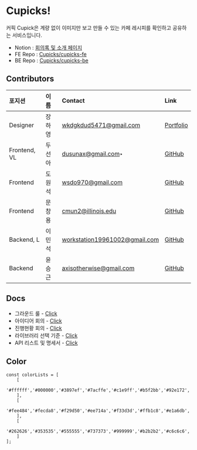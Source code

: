 # Cupicks!

커픽 Cupick은 계량 없이 이미지만 보고 만들 수 있는 
카페 레시피를 확인하고 공유하는 서비스입니다.

- Notion : [회의록 및 소개 페이지](https://www.notion.so/Cupick-3-73c1cc9c739a481fa92192ba7676811f)
- FE Repo : [Cupicks/cupicks-fe](https://github.com/cupicks/cupicks-fe)
- BE Repo : [Cupicks/cupicks-be](https://github.com/cupicks/cupicks-be)

## Contributors


| 포지션 | 이름 | Contact | Link |
| :---- | :---- | :---- | :---- |
| Designer | 장하영 | wkdgkdud5471@gmail.com | [Portfolio](http://hayoungjang.woobi.co.kr) |
| Frontend, VL | 두선아 | dusunax@gmail.com‣| [GitHub](https://github.com/dusunax) |
| Frontend | 도원석 | wsdo970@gmail.com | [GitHub](https://github.com/wonseok-do) |
| Frontend | 문창용 | cmun2@illinois.edu | [GitHub](https://github.com/cmun2) |
| Backend, L | 이민석 | workstation19961002@gmail.com | [GitHub](https://github.com/unchaptered) |
| Backend | 윤승근 | axisotherwise@gmail.com | [GitHub](https://github.com/axisotherwise) |

## Docs

- 그라운드 룰 - [Click](./rules/README.md)
- 아이디어 회의 - [Click](./ideas/README.md)
- 진행현황 회의 - [Click](./meetings/README.md)
- 라이브러리 선택 기준 - [Click](./libs/README.md)
- API 리스트 및 명세서 - [Click](./apis/README.md)

## Color

```
const colorLists = [
    [
        '#ffffff','#000000','#3897ef','#7acffe','#c1e9ff','#b5f2bb','#92e172','#e8d0a3','#ae7948'
    ],
    [
        '#fee484','#fecda8','#f29d50','#ee714a','#f33d3d','#ffb1c8','#e1a6db','#d076de','#a63bd9'
    ],
    [
        '#262626','#353535','#555555','#737373','#999999','#b2b2b2','#c6c6c6','#d5d5d5','#ededed'
    ]
];
```
